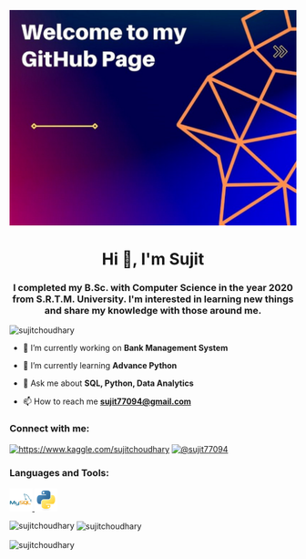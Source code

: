 ![logo](https://github.com/sujitchoudhary/sujitchoudhary/blob/main/Welcome%20to%20my%20GitHub%20Page.png)
<h1 align="center">Hi 👋, I'm Sujit</h1>
<h3 align="center">I completed my B.Sc. with Computer Science in the year 2020 from S.R.T.M. University. I'm interested in learning new things and share my knowledge with those around me.</h3>

<p align="left"> <img src="https://komarev.com/ghpvc/?username=sujitchoudhary&label=Profile%20views&color=0e75b6&style=flat" alt="sujitchoudhary" /> </p>

- 🔭 I’m currently working on **Bank Management System**

- 🌱 I’m currently learning **Advance Python**

- 💬 Ask me about **SQL, Python, Data Analytics**

- 📫 How to reach me **sujit77094@gmail.com**

<h3 align="left">Connect with me:</h3>
<p align="left">
<a href="https://kaggle.com/https://www.kaggle.com/sujitchoudhary" target="blank"><img align="center" src="https://raw.githubusercontent.com/rahuldkjain/github-profile-readme-generator/master/src/images/icons/Social/kaggle.svg" alt="https://www.kaggle.com/sujitchoudhary" height="30" width="40" /></a>
<a href="https://www.hackerrank.com/@sujit77094" target="blank"><img align="center" src="https://raw.githubusercontent.com/rahuldkjain/github-profile-readme-generator/master/src/images/icons/Social/hackerrank.svg" alt="@sujit77094" height="30" width="40" /></a>
</p>

<h3 align="left">Languages and Tools:</h3>
<p align="left"> <a href="https://www.mysql.com/" target="_blank" rel="noreferrer"> <img src="https://raw.githubusercontent.com/devicons/devicon/master/icons/mysql/mysql-original-wordmark.svg" alt="mysql" width="40" height="40"/> </a> <a href="https://www.python.org" target="_blank" rel="noreferrer"> <img src="https://raw.githubusercontent.com/devicons/devicon/master/icons/python/python-original.svg" alt="python" width="40" height="40"/> </a> </p>

<p><img align="left" src="https://github-readme-stats.vercel.app/api/top-langs?username=sujitchoudhary&show_icons=true&locale=en&layout=compact" alt="sujitchoudhary" /></p>

<p>&nbsp;<img align="center" src="https://github-readme-stats.vercel.app/api?username=sujitchoudhary&show_icons=true&locale=en" alt="sujitchoudhary" /></p>

<p><img align="center" src="https://github-readme-streak-stats.herokuapp.com/?user=sujitchoudhary&" alt="sujitchoudhary" /></p>
